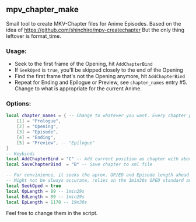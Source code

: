 
## mpv_chapter_make

Small tool to create MKV-Chapter files for Anime Episodes.
Based on the idea of https://github.com/shinchiro/mpv-createchapter
But the only thing leftover is format_time.

### Usage:
- Seek to the first frame of the Opening, hit `AddChapterBind`
- If `SeekOped` is `true`, you'll be skipped closely to the end of the Opening
- Find the first frame that's not the Opening anymore, hit `AddChapterBind`
- Repeat for Ending and Epilogue or Preview, see `chapter_names` entry #5. Change to what is appropriate for the current Anime.


### Options:

```lua
local chapter_names = { -- Change to whatever you want. Every chapter past the amount of entries in this table, will be named "Chapter (num)"
	[1] = "Prologue",
	[2] = "Opening",
	[3] = "Episode",
	[4] = "Ending",
	[5] = "Preview", -- "Epilogue"
}
-- Keybinds
local AddChapterBind = "C" -- Add current position as chapter with above naming scheme
local SaveChapterBind  = "B" -- Save chapter to xml file

-- For convinience, it seeks the aprox. OP/ED and Episode length ahead to save some time.
-- Might not be always accurate, relies on the 1min30s OPED standard and episodes around 20min length
local SeekOped = true
local OpLength = 89 -- 1min29s
local EdLength = 89 -- 1min29s
local EpLength = 1170 -- 19m30s
```

Feel free to change them in the script.

